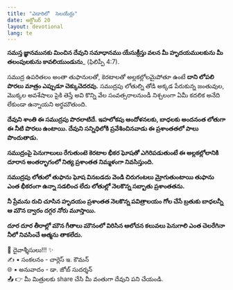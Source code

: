 ```yaml
---
title: "ఎడారిలో  సెలయేర్లు"
date: అక్టోబర్ 20
layout: devotional
lang: te
---
```


**సమస్త జ్ఞానమునకు మించిన దేవుని సమాధానము యేసుక్రీస్తు వలన మీ హృదయములకును మీ తలంపులకును కావలియుండును**_ (ఫిలిప్పీ 4:7).

సముద్ర ఉపరితలం అంతా తుఫానులతో, కెరటాలతో అల్లకల్లోలమైపోతూ ఉంటే **దాని లోపలి పొరలు మాత్రం ఎప్పుడూ చెక్కుచెదరవు.** సముద్రపు లోతుల్ని తోడి అక్కడ పేరుకున్న జంతువుల, మొక్కల అవశేషాలు పైకి తెస్తే అవి కొన్ని వేల సంవత్సరాలనుండీ నిశ్చలంగా ఏమీ కదలిక అనేది లేకుండా ఉన్నాయని అర్థమౌతుంది. 

**దేవుని శాంతి ఈ సముద్రపు పొరలాటిదే. ఇహలోకపు ఆందోళనలకు, బాధలకు అందనంత లోతుగా ఈ నీటి పొరలు ఉంటాయి. దేవుని సన్నిధిలోకి ప్రవేశించినవాడు ఈ ప్రశాంతతలో పాలు పొందుతాడు.**

**సముద్రంపై పెనుగాలులు రేగుతుంటె కెరటాల భీకర ఘోషతో ఎగిరిపడుతుంటే ఈ అల్లకల్లోలానికి దూరాన అంతర్భాగంలో నిత్య ప్రశాంతత నిమ్మళంగా నివసిస్తుంది.**

**సముద్రపు లోతులో తుఫాను ఘోష వినబడదు వెండి చిరుగంటలు మ్రోగుతుంటాయి తుఫాను ఎంత భీకరంగా ఉన్నా సడలించ లేదు లోతుల్లో నెలకొన్న సబ్బాతు ప్రశాంతతను.**

**నీ ప్రేమను రుచి చూసిన హృదయం ప్రశాంతత నెలకొన్న పవిత్రాలయం గోల చేసే బ్రతుకు బాధలన్నీ ఆ మౌన ద్వారం దగ్గర నోరు మూస్తాయి.**

**దూర దూర తీరాల్లో మౌన గీతాలు మౌనంలో విరిసిన ఆలోచన కలువలు పెనుగాలి ఎంత చెలరేగినా నీలో నివసించే ఆత్మను తాకలేదు.**

<div class="blessing">🙏 <span class="bless-text">దైవాశ్శీసులు!!!</span> ✨</div>

<div class="credit">✍️ <span class="credit-text">▪ సంకలనం - చార్లెస్ ఇ. కౌమన్</span></div>
<div class="credit">🌐 <span class="credit-text">▪ అనువాదం - డా. జోబ్ సుదర్శన్</span></div>


<div class="share">📤 👉 <span class="share-text">మీ మిత్రులకు share చేసి మీ వంతుగా దేవుని పని చేయండి.</span></div>
